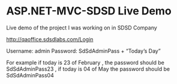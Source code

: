 # ASP.NET-MVC-SDSD Live Demo
Live demo of the project I was working on in SDSD Company

http://qaoffice.sdsdlabs.com/Login

Username: admin
Password: SdSdAdminPass + “Today’s Day”

For example if today is 23 of February , the password should be SdSdAdminPass23 , if today is 04 of May the password should be SdSdAdminPass04

